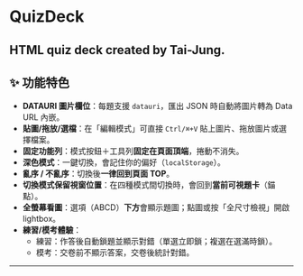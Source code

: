 # QuizDeck
HTML quiz deck created by Tai-Jung.
---


## ✨ 功能特色

- **DATAURI 圖片欄位**：每題支援 `datauri`，匯出 JSON 時自動將圖片轉為 Data URL 內嵌。
- **貼圖/拖放/選檔**：在「編輯模式」可直接 `Ctrl/⌘+V` 貼上圖片、拖放圖片或選擇檔案。
- **固定功能列**：模式按鈕＋工具列**固定在頁面頂端**，捲動不消失。
- **深色模式**：一鍵切換，會記住你的偏好（`localStorage`）。
- **亂序 / 不亂序**：切換後**一律回到頁面 TOP**。
- **切換模式保留視窗位置**：在四種模式間切換時，會回到**當前可視題卡**（錨點）。
- **全螢幕看圖**：選項（ABCD）**下方**會顯示題圖；點圖或按「全尺寸檢視」開啟 lightbox。
- **練習/模考體驗**：
  - 練習：作答後自動鎖題並顯示對錯（單選立即鎖；複選在選滿時鎖）。
  - 模考：交卷前不顯示答案，交卷後統計對錯。

---

## 

